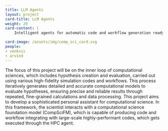 ```yaml
---
title: LLM Agents
layout: project
card-title: LLM Agents
weight: 20
card-content: |
    Intelligent agents for automatic code and workflow generation ready for deployment on exascale computational resources

card-image: /assets/img/comp_sci_card.svg
people:
- venkvis
- arvind
---
```

The focus of this project will be on the inner loop of computational sciences, which includes hypothesis creation and evaluation, carried out using various high-fidelity simulation codes and workflows. This process iteratively generates detailed and accurate computational models to evaluate hypotheses, ensuring precise and reliable results through repeated, fine-grained calculations and data processing.  This project aims to develop a sophisticated personal assistant for computational science. In this framework, the scientist interacts with a computational science foundation model (CompSciFM), which is capable of producing code and workflow integrating with large-scale highly-performant codes, which gets executed through the HPC agent.